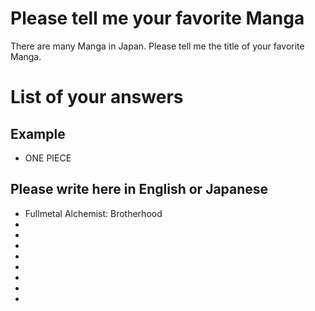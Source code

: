 # Please tell me your favorite Manga
There are many Manga in Japan.
Please tell me the title of your favorite Manga.

# List of your answers 
## Example
- ONE PIECE

## Please write here in English or Japanese
- Fullmetal Alchemist: Brotherhood
- 
- 
- 
- 
- 
- 
- 
- 
